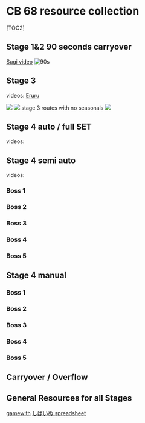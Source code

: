# CB 68 resource collection
 [TOC2] 
## Stage 1&2 90 seconds carryover
[Sugi video](https://www.youtube.com/watch?v=a_4uA-mGnLE)
![90s](https://pomf2.lain.la/f/qbhv0ntr.png)

## Stage 3
videos:
[Eruru](https://www.youtube.com/watch?v=Cvjxjtlp_E0)

![](https://pomf2.lain.la/f/aloqk36k.png)
![](https://pbs.twimg.com/media/F9NgBwcbIAAAwhs?format=jpg&name=large)
stage 3 routes with no seasonals
![](https://pbs.twimg.com/media/F9HfGsKaEAArUcm?format=jpg&name=4096x4096)

## Stage 4 auto / full SET
videos:

## Stage 4 semi auto
videos:


### Boss 1


### Boss 2


### Boss 3


### Boss 4


### Boss 5

## Stage 4 manual
### Boss 1

### Boss 2



### Boss 3

### Boss 4


### Boss 5

## Carryover / Overflow


## General Resources for all Stages
[gamewith](https://gamewith.jp/pricone-re/article/show/422922)
[しばいぬ spreadsheet](https://docs.google.com/spreadsheets/d/1pMXrI3Rk8UIhQt5yjHAIn0NXd72LfGWTWapXmEgj17s/edit#gid=790984515)